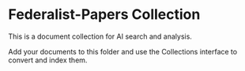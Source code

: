 # Federalist-Papers Collection

This is a document collection for AI search and analysis.

Add your documents to this folder and use the Collections interface to convert and index them.
